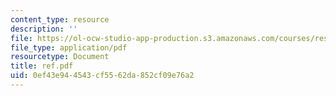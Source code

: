 ```yaml
---
content_type: resource
description: ''
file: https://ol-ocw-studio-app-production.s3.amazonaws.com/courses/res-8-001-applied-geometric-algebra-spring-2009/0ef43e944543cf5562da852cf09e76a2_ref.pdf
file_type: application/pdf
resourcetype: Document
title: ref.pdf
uid: 0ef43e94-4543-cf55-62da-852cf09e76a2
---
```

